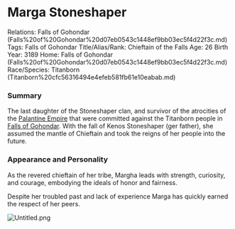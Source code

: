 # Marga Stoneshaper

Relations: Falls of Gohondar (Falls%20of%20Gohondar%20d07eb0543c1448ef9bb03ec5f4d22f3c.md) 
Tags: Falls of Gohondar
Title/Alias/Rank: Chieftain of the Falls
Age: 26
Birth Year: 3189
Home: Falls of Gohondar (Falls%20of%20Gohondar%20d07eb0543c1448ef9bb03ec5f4d22f3c.md) 
Race/Species: Titanborn (Titanborn%20cfc56316494e4efeb581fb61e10eabab.md)

### Summary

The last daughter of the Stoneshaper clan, and survivor of the atrocities of the [Palantine Empire](Palantine%20Empire%20b5f0a5e7621b4b02862738a0582cfccd.md) that were committed against the Titanborn people in [Falls of Gohondar](Falls%20of%20Gohondar%20d07eb0543c1448ef9bb03ec5f4d22f3c.md). With the fall of Kenos Stoneshaper (ger father), she assumed the mantle of Chieftain and took the reigns of her people into the future.

### Appearance and Personality

As the revered chieftain of her tribe, Margha leads with strength, curiosity, and courage, embodying the ideals of honor and fairness. 

Despite her troubled past and lack of experience Marga has quickly earned the respect of her peers.

![Untitled.png](Untitled%20137.png)